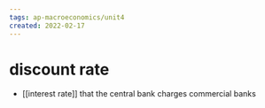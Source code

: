 ```yaml
---
tags: ap-macroeconomics/unit4 
created: 2022-02-17
---
```


# discount rate

- [[interest rate]] that the central bank charges commercial banks 
